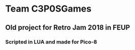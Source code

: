 # Team C3P0SGames
## Old project for Retro Jam 2018 in FEUP
### Scripted in LUA and made for Pico-8
